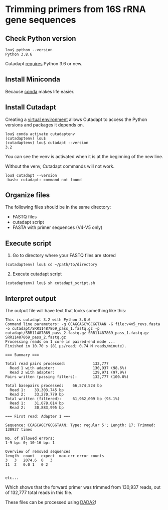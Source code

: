 # Trimming primers from 16S rRNA gene sequences

## Check Python version

```
lou$ python --version
Python 3.8.6
```

Cutadapt [requires](https://cutadapt.readthedocs.io/en/stable/installation.html#dependencies) Python 3.6 or new. 


## Install Miniconda

Because [conda](https://bioconda.github.io/user/install.html) makes life easier.


## Install Cutadapt

Creating a [virtual environment](https://cutadapt.readthedocs.io/en/stable/installation.html) allows Cutadapt to access the Python versions and packages it depends on.

```
lou$ conda activate cutadaptenv
(cutadaptenv) lou$ 
(cutadaptenv) lou$ cutadapt --version
3.2
```
You can see the venv is activated when it is at the beginning of the new line.

Without the venv, Cutadapt commands will not work.

```
lou$ cutadapt --version
-bash: cutadapt: command not found
```




## Organize files
The following files should be in the same directory:
- FASTQ files
- cutadapt script
- FASTA with primer sequences (V4-V5 only)


## Execute script
1. Go to directory where your FASTQ files are stored

`(cutadaptenv) lou$ cd ~/path/to/directory`

2. Execute cutadapt script

`(cutadaptenv) lou$ sh cutadapt_script.sh`

## Interpret output

The output file will have text that looks something like this:

```
This is cutadapt 3.2 with Python 3.8.6
Command line parameters: -g CCAGCAGCYGCGGTAAN -G file:v4v5_revs.fasta -o cutadapt/SRR11487869_pass_1.fastq.gz -p cutadapt/SRR11487869_pass_2.fastq.gz SRR11487869_pass_1.fastq.gz SRR11487869_pass_2.fastq.gz
Processing reads on 1 core in paired-end mode ...
Finished in 10.70 s (81 µs/read; 0.74 M reads/minute).

=== Summary ===

Total read pairs processed:            132,777
  Read 1 with adapter:                 130,937 (98.6%)
  Read 2 with adapter:                 129,971 (97.9%)
Pairs written (passing filters):       132,777 (100.0%)

Total basepairs processed:    66,574,524 bp
  Read 1:    33,303,745 bp
  Read 2:    33,270,779 bp
Total written (filtered):     61,962,009 bp (93.1%)
  Read 1:    31,078,014 bp
  Read 2:    30,883,995 bp

=== First read: Adapter 1 ===

Sequence: CCAGCAGCYGCGGTAAN; Type: regular 5'; Length: 17; Trimmed: 130937 times

No. of allowed errors:
1-9 bp: 0; 10-16 bp: 1

Overview of removed sequences
length	count	expect	max.err	error counts
3	3	2074.6	0	3
11	2	0.0	1	0 2


etc...
```

Which shows that the forward primer was trimmed from 130,937 reads, out of 132,777 total reads in this file.


These files can be processed using [DADA2](https://benjjneb.github.io/dada2/tutorial.html)!
